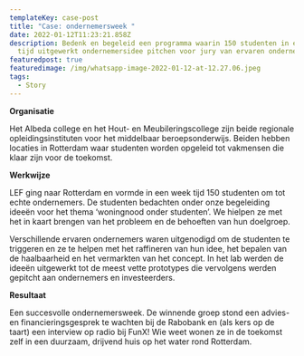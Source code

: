 ```yaml
---
templateKey: case-post
title: "Case: ondernemersweek "
date: 2022-01-12T11:23:21.858Z
description: Bedenk en begeleid een programma waarin 150 studenten in een week
  tijd uitgewerkt ondernemersidee pitchen voor jury van ervaren ondernemers.
featuredpost: true
featuredimage: /img/whatsapp-image-2022-01-12-at-12.27.06.jpeg
tags:
  - Story
---
```

**Organisatie** 

Het Albeda college en het Hout- en Meubileringscollege zijn beide regionale opleidingsinstituten voor het middelbaar beroepsonderwijs. Beiden hebben locaties in Rotterdam waar studenten worden opgeleid tot vakmensen die klaar zijn voor de toekomst. 

**Werkwijze**

LEF ging naar Rotterdam en vormde in een week tijd 150 studenten om tot echte ondernemers. De studenten bedachten onder onze begeleiding ideeën voor het thema ‘woningnood onder studenten’. We hielpen ze met het in kaart brengen van het probleem en de behoeften van hun doelgroep. 

Verschillende ervaren ondernemers waren uitgenodigd om de studenten te triggeren en ze te helpen met het raffineren van hun idee, het bepalen van de haalbaarheid en het vermarkten van het concept. In het lab werden de ideeën uitgewerkt tot de meest vette prototypes die vervolgens werden gepitcht aan ondernemers en investeerders. 

**Resultaat**

Een succesvolle ondernemersweek. De winnende groep stond een advies- en financieringsgesprek te wachten bij de Rabobank en (als kers op de taart) een interview op radio bij FunX! Wie weet wonen ze in de toekomst zelf in een duurzaam, drijvend huis op het water rond Rotterdam.
